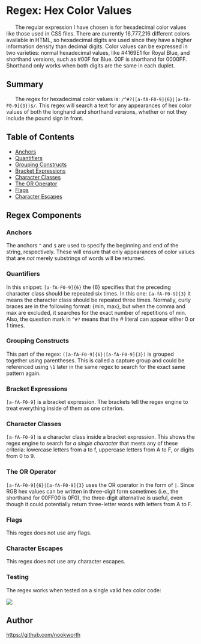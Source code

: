 # Regex: Hex Color Values

&nbsp;&nbsp;&nbsp;&nbsp;&nbsp;&nbsp;The regular expression I have chosen is for hexadecimal color values like those used in CSS files. There are currently 16,777,216 different colors available in HTML, so hexadecimal digits are used since they have a higher information density than decimal digits. Color values can be expressed in two varieties: normal hexadecimal values, like #4169E1 for Royal Blue, and shorthand versions, such as #00F for Blue. 00F is shorthand for 0000FF. Shorthand only works when both digits are the same in each duplet.

## Summary

&nbsp;&nbsp;&nbsp;&nbsp;&nbsp;&nbsp;The regex for hexadecimal color values is: `/^#?([a-fA-F0-9]{6}|[a-fA-F0-9]{3})$/`. This regex will search a text for any appearances of hex color values of both the longhand and shorthand versions, whether or not they include the pound sign in front.

## Table of Contents

- [Anchors](#anchors)
- [Quantifiers](#quantifiers)
- [Grouping Constructs](#grouping-constructs)
- [Bracket Expressions](#bracket-expressions)
- [Character Classes](#character-classes)
- [The OR Operator](#the-or-operator)
- [Flags](#flags)
- [Character Escapes](#character-escapes)

## Regex Components

### **Anchors**

The anchors `^` and `$` are used to specify the beginning and end of the string, respectively. These will ensure that only appearances of color values that are *not* merely substrings of words will be returned.

### **Quantifiers**

In this snippet: `[a-fA-F0-9]{6}` the {6} specifies that the preceding character class should be repeated six times. In this one: `[a-fA-F0-9]{3}` it means the character class should be repeated three times. Normally, curly braces are in the following format: {min, max}, but when the comma and max are excluded, it searches for the exact number of repetitions of min. Also, the question mark in `^#?` means that the # literal can appear either 0 or 1 times. 

### **Grouping Constructs**

This part of the regex: `([a-fA-F0-9]{6}|[a-fA-F0-9]{3})` is grouped together using parentheses. This is called a capture group and could be referenced using `\1` later in the same regex to search for the exact same pattern again.

### **Bracket Expressions**

`[a-fA-F0-9]` is a bracket expression. The brackets tell the regex engine to treat everything inside of them as one criterion.

### **Character Classes**

`[a-fA-F0-9]` is a character class inside a bracket expression. This shows the regex engine to search for _a single character_ that meets any of these criteria: lowercase letters from a to f, uppercase letters from A to F, or digits from 0 to 9.

### **The OR Operator**

`[a-fA-F0-9]{6}|[a-fA-F0-9]{3}` uses the OR operator in the form of `|`. Since RGB hex values can be written in three-digit form sometimes (i.e., the shorthand for 00FF00 is 0F0), the three-digit alternative is useful, even though it could potentially return three-letter words with letters from A to F.

### **Flags**

This regex does not use any flags.

### **Character Escapes**

This regex does not use any character escapes.

### **Testing**

The regex works when tested on a single valid hex color code:

![](../../../../../../../C:/Users/Christopher/Documents/Bootcamp/working-files/gist-template/assets/Regex.jpg)


## Author

https://github.com/nookworth

